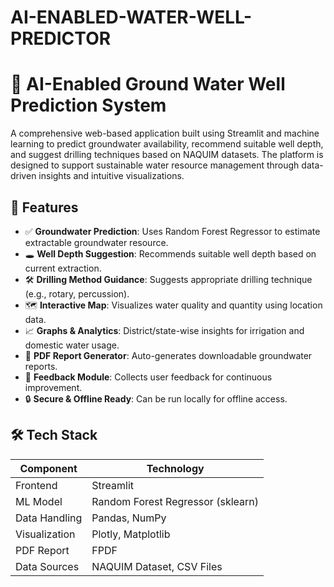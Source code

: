 # AI-ENABLED-WATER-WELL-PREDICTOR
# 🌊 AI-Enabled Ground Water Well Prediction System

A comprehensive web-based application built using Streamlit and machine learning to predict groundwater availability, recommend suitable well depth, and suggest drilling techniques based on NAQUIM datasets. The platform is designed to support sustainable water resource management through data-driven insights and intuitive visualizations.

## 📌 Features

- ✅ **Groundwater Prediction**: Uses Random Forest Regressor to estimate extractable groundwater resource.
- 🕳️ **Well Depth Suggestion**: Recommends suitable well depth based on current extraction.
- 🛠️ **Drilling Method Guidance**: Suggests appropriate drilling technique (e.g., rotary, percussion).
- 🗺️ **Interactive Map**: Visualizes water quality and quantity using location data.
- 📈 **Graphs & Analytics**: District/state-wise insights for irrigation and domestic water usage.
- 📄 **PDF Report Generator**: Auto-generates downloadable groundwater reports.
- 📝 **Feedback Module**: Collects user feedback for continuous improvement.
- 🔒 **Secure & Offline Ready**: Can be run locally for offline access.


## 🛠️ Tech Stack

| Component         | Technology                      |
|------------------|----------------------------------|
| Frontend         | Streamlit                        |
| ML Model         | Random Forest Regressor (sklearn)|
| Data Handling    | Pandas, NumPy                    |
| Visualization    | Plotly, Matplotlib               |
| PDF Report       | FPDF                             |
| Data Sources     | NAQUIM Dataset, CSV Files        |


